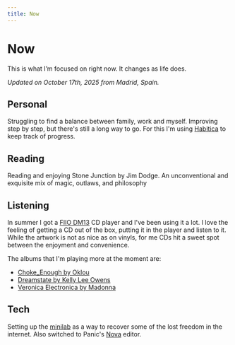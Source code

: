 ```yaml
---
title: Now
---
```


# Now

This is what I’m focused on right now. It changes as life does.

*Updated on October 17th, 2025 from Madrid, Spain.*

## Personal

Struggling to find a balance between family, work and myself. Improving step by step, but there's still a long way to go. For this I'm using [Habitica](https://habitica.com/) to keep track of progress.

## Reading

Reading and enjoying Stone Junction by Jim Dodge. An unconventional and exquisite mix of magic, outlaws, and philosophy

## Listening

In summer I got a [FIIO DM13](https://www.fiio.com/dm13) CD player and I've been using it a lot. I love the feeling of getting a CD out of the box,  putting it in the player and listen to it. While the artwork is not as nice as on vinyls, for me CDs hit a sweet spot between the enjoyment and convenience.

The albums that I'm playing more at the moment are:

- [Choke_Enough by Oklou](https://oklou.bandcamp.com/album/choke-enough)  
- [Dreamstate by Kelly Lee Owens](https://kellyleeowens.bandcamp.com/album/dreamstate)
- [Veronica Electronica by Madonna](https://en.wikipedia.org/wiki/Veronica_Electronica)

## Tech

Setting up the [minilab](https://minilab.co) as a way to recover some of the lost freedom in the internet. Also switched to Panic's [Nova](https://nova.app/) editor.

<!-- This is my [/now](https://nownownow.com/about) page. A short record of what

 I’m focused on right now. It changes as life does. -->


